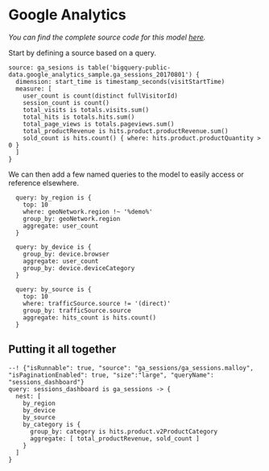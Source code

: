 # Google Analytics

_You can find the complete source code for this model [here](https://github.com/looker-open-source/malloy/blob/docs-release/samples/ga_sessions/ga_sessions.malloy)._

Start by defining a source based on a query.

```malloy
source: ga_sesions is table('bigquery-public-data.google_analytics_sample.ga_sessions_20170801') {
  dimension: start_time is timestamp_seconds(visitStartTime)
  measure: [
    user_count is count(distinct fullVisitorId)
    session_count is count()
    total_visits is totals.visits.sum()
    total_hits is totals.hits.sum()
    total_page_views is totals.pageviews.sum()
    total_productRevenue is hits.product.productRevenue.sum()
    sold_count is hits.count() { where: hits.product.productQuantity > 0 }
  ]
}
```

We can then add a few named queries to the model to easily access or reference elsewhere.

```malloy
  query: by_region is {
    top: 10
    where: geoNetwork.region !~ '%demo%'
    group_by: geoNetwork.region
    aggregate: user_count
  }

  query: by_device is {
    group_by: device.browser
    aggregate: user_count
    group_by: device.deviceCategory
  }

  query: by_source is {
    top: 10
    where: trafficSource.source != '(direct)'
    group_by: trafficSource.source
    aggregate: hits_count is hits.count()
  }

```

## Putting it all together

```malloy
--! {"isRunnable": true, "source": "ga_sessions/ga_sessions.malloy", "isPaginationEnabled": true, "size":"large", "queryName": "sessions_dashboard"}
query: sessions_dashboard is ga_sessions -> {
  nest: [
    by_region
    by_device
    by_source
    by_category is {
      group_by: category is hits.product.v2ProductCategory
      aggregate: [ total_productRevenue, sold_count ]
    }
  ]
}
```
